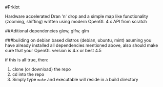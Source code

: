 #Prklot

Hardware accelerated Dran 'n' drop and a simple map like functionality (zooming, shifting) written using modern OpenGL 4.x API from scratch


##Aditional dependencies
glew, glfw, glm

###building on debian based distros (debian, ubuntu, mint)
asuming you have already installed all dependencies mentioned above, also should make sure that your OpenGL version is 4.x or best 4.5

if this is all true, then:

1. clone (or download) the repo
2. cd into the repo
3. Simply type `make` and executable will reside in a build directory